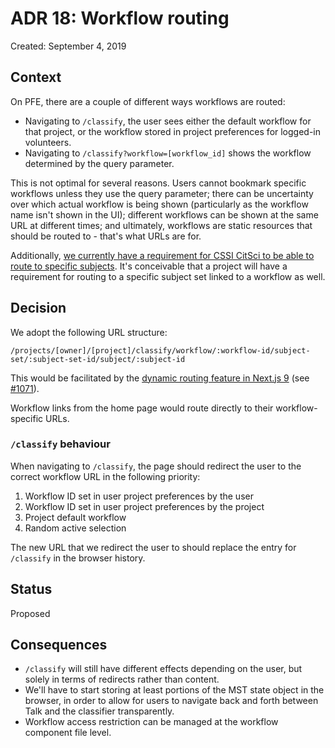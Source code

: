 # ADR 18: Workflow routing

Created: September 4, 2019

## Context

On PFE, there are a couple of different ways workflows are routed:

- Navigating to `/classify`, the user sees either the default workflow for that project, or the workflow stored in project preferences for logged-in volunteers.
- Navigating to `/classify?workflow=[workflow_id]` shows the workflow determined by the query parameter.

This is not optimal for several reasons. Users cannot bookmark specific workflows unless they use the query parameter; there can be uncertainty over which actual workflow is being shown (particularly as the workflow name isn't shown in the UI); different workflows can be shown at the same URL at different times; and ultimately, workflows are static resources that should be routed to - that's what URLs are for.

Additionally, [we currently have a requirement for CSSI CitSci to be able to route to specific subjects](https://github.com/zooniverse/front-end-monorepo/issues/806#issuecomment-495685027). It's conceivable that a project will have a requirement for routing to a specific subject set linked to a workflow as well.

## Decision

We adopt the following URL structure:

```
/projects/[owner]/[project]/classify/workflow/:workflow-id/subject-set/:subject-set-id/subject/:subject-id
```

This would be facilitated by the [dynamic routing feature in Next.js 9](https://github.com/zeit/next.js/#dynamic-routing) (see [#1071](https://github.com/zooniverse/front-end-monorepo/pull/1071)).

Workflow links from the home page would route directly to their workflow-specific URLs.

### `/classify` behaviour

When navigating to `/classify`, the page should redirect the user to the correct workflow URL in the following priority:

1. Workflow ID set in user project preferences by the user
1. Workflow ID set in user project preferences by the project
1. Project default workflow
1. Random active selection

The new URL that we redirect the user to should replace the entry for `/classify` in the browser history.

## Status

Proposed

## Consequences

- `/classify` will still have different effects depending on the user, but solely in terms of redirects rather than content.
- We'll have to start storing at least portions of the MST state object in the browser, in order to allow for users to navigate back and forth between Talk and the classifier transparently.
- Workflow access restriction can be managed at the workflow component file level.
